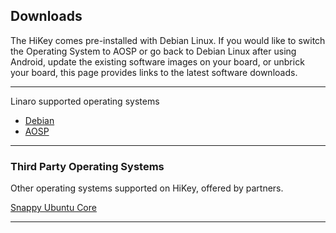 ## Downloads

The HiKey comes pre-installed with Debian Linux. If you would like to switch the Operating System to AOSP or go back to Debian Linux after using Android, update the existing software images on your board, or unbrick your board, this page provides links to the latest software downloads.

***

Linaro supported operating systems

- [Debian](Debian.md)
- [AOSP](AOSP.md)

***

### Third Party Operating Systems

Other operating systems supported on HiKey, offered by partners.

[Snappy Ubuntu Core](http://www.lemaker.org/product-hikey-download-54.html)

***
